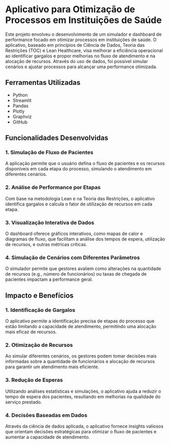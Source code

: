 # Aplicativo para Otimização de Processos em Instituições de Saúde

Este projeto envolveu o desenvolvimento de um simulador e dashboard de performance focado em otimizar processos em instituições de saúde. O aplicativo, baseado em princípios de Ciência de Dados, Teoria das Restrições (TOC) e Lean Healthcare, visa melhorar a eficiência operacional ao identificar gargalos e propor melhorias no fluxo de atendimento e na alocação de recursos. Através do uso de dados, foi possível simular cenários e ajustar processos para alcançar uma performance otimizada.

## Ferramentas Utilizadas
- Python
- Streamlit
- Pandas
- Plotly
- Graphviz
- GitHub

## Funcionalidades Desenvolvidas

### 1. Simulação de Fluxo de Pacientes
A aplicação permite que o usuário defina o fluxo de pacientes e os recursos disponíveis em cada etapa do processo, simulando o atendimento em diferentes cenários.

### 2. Análise de Performance por Etapas
Com base na metodologia Lean e na Teoria das Restrições, o aplicativo identifica gargalos e calcula o fator de utilização de recursos em cada etapa.

### 3. Visualização Interativa de Dados
O dashboard oferece gráficos interativos, como mapas de calor e diagramas de fluxo, que facilitam a análise dos tempos de espera, utilização de recursos, e outras métricas críticas.

### 4. Simulação de Cenários com Diferentes Parâmetros
O simulador permite que gestores avaliem como alterações na quantidade de recursos (e.g., número de funcionários) ou taxas de chegada de pacientes impactam a performance geral.

## Impacto e Benefícios

### 1. Identificação de Gargalos
O aplicativo permite a identificação precisa de etapas do processo que estão limitando a capacidade de atendimento, permitindo uma alocação mais eficaz de recursos.

### 2. Otimização de Recursos
Ao simular diferentes cenários, os gestores podem tomar decisões mais informadas sobre a quantidade de funcionários e alocação de recursos para garantir um atendimento mais eficiente.

### 3. Redução de Esperas
Utilizando análises estatísticas e simulações, o aplicativo ajuda a reduzir o tempo de espera dos pacientes, resultando em melhorias na qualidade do serviço prestado.

### 4. Decisões Baseadas em Dados
Através da ciência de dados aplicada, o aplicativo fornece insights valiosos que orientam decisões estratégicas para otimizar o fluxo de pacientes e aumentar a capacidade de atendimento.

